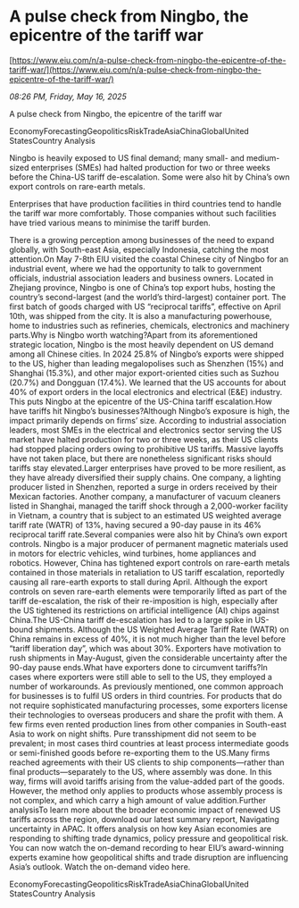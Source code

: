 # A pulse check from Ningbo, the epicentre of the tariff war

[https://www.eiu.com/n/a-pulse-check-from-ningbo-the-epicentre-of-the-tariff-war/](https://www.eiu.com/n/a-pulse-check-from-ningbo-the-epicentre-of-the-tariff-war/)

*08:26 PM, Friday, May 16, 2025*

A pulse check from Ningbo, the epicentre of the tariff war

EconomyForecastingGeopoliticsRiskTradeAsiaChinaGlobalUnited StatesCountry Analysis

Ningbo is heavily exposed to US final demand; many small- and medium-sized enterprises (SMEs) had halted production for two or three weeks before the China-US tariff de-escalation. Some were also hit by China’s own export controls on rare-earth metals.

Enterprises that have production facilities in third countries tend to handle the tariff war more comfortably. Those companies without such facilities have tried various means to minimise the tariff burden.

There is a growing perception among businesses of the need to expand globally, with South-east Asia, especially Indonesia, catching the most attention.On May 7-8th EIU visited the coastal Chinese city of Ningbo for an industrial event, where we had the opportunity to talk to government officials, industrial association leaders and business owners. Located in Zhejiang province, Ningbo is one of China’s top export hubs, hosting the country’s second-largest (and the world’s third-largest) container port. The first batch of goods charged with US “reciprocal tariffs”, effective on April 10th, was shipped from the city. It is also a manufacturing powerhouse, home to industries such as refineries, chemicals, electronics and machinery parts.Why is Ningbo worth watching?Apart from its aforementioned strategic location, Ningbo is the most heavily dependent on US demand among all Chinese cities. In 2024 25.8% of Ningbo’s exports were shipped to the US, higher than leading megalopolises such as Shenzhen (15%) and Shanghai (15.3%), and other major export-oriented cities such as Suzhou (20.7%) and Dongguan (17.4%). We learned that the US accounts for about 40% of export orders in the local electronics and electrical (E&E) industry. This puts Ningbo at the epicentre of the US-China tariff escalation.How have tariffs hit Ningbo’s businesses?Although Ningbo’s exposure is high, the impact primarily depends on firms’ size. According to industrial association leaders, most SMEs in the electrical and electronics sector serving the US market have halted production for two or three weeks, as their US clients had stopped placing orders owing to prohibitive US tariffs. Massive layoffs have not taken place, but there are nonetheless significant risks should tariffs stay elevated.Larger enterprises have proved to be more resilient, as they have already diversified their supply chains. One company, a lighting producer listed in Shenzhen, reported a surge in orders received by their Mexican factories. Another company, a manufacturer of vacuum cleaners listed in Shanghai, managed the tariff shock through a 2,000-worker facility in Vietnam, a country that is subject to an estimated US weighted average tariff rate (WATR) of 13%, having secured a 90-day pause in its 46% reciprocal tariff rate.Several companies were also hit by China’s own export controls. Ningbo is a major producer of permanent magnetic materials used in motors for electric vehicles, wind turbines, home appliances and robotics. However, China has tightened export controls on rare-earth metals contained in those materials in retaliation to US tariff escalation, reportedly causing all rare-earth exports to stall during April. Although the export controls on seven rare-earth elements were temporarily lifted as part of the tariff de-escalation, the risk of their re-imposition is high, especially after the US tightened its restrictions on artificial intelligence (AI) chips against China.The US-China tariff de-escalation has led to a large spike in US-bound shipments. Although the US Weighted Average Tariff Rate (WATR) on China remains in excess of 40%, it is not much higher than the level before “tariff liberation day”, which was about 30%. Exporters have motivation to rush shipments in May-August, given the considerable uncertainty after the 90-day pause ends.What have exporters done to circumvent tariffs?In cases where exporters were still able to sell to the US, they employed a number of workarounds. As previously mentioned, one common approach for businesses is to fulfil US orders in third countries. For products that do not require sophisticated manufacturing processes, some exporters license their technologies to overseas producers and share the profit with them. A few firms even rented production lines from other companies in South-east Asia to work on night shifts. Pure transshipment did not seem to be prevalent; in most cases third countries at least process intermediate goods or semi-finished goods before re-exporting them to the US.Many firms reached agreements with their US clients to ship components—rather than final products—separately to the US, where assembly was done. In this way, firms will avoid tariffs arising from the value-added part of the goods. However, the method only applies to products whose assembly process is not complex, and which carry a high amount of value addition.Further analysisTo learn more about the broader economic impact of renewed US tariffs across the region, download our latest summary report, Navigating uncertainty in APAC. It offers analysis on how key Asian economies are responding to shifting trade dynamics, policy pressure and geopolitical risk. You can now watch the on-demand recording to hear EIU’s award-winning experts examine how geopolitical shifts and trade disruption are influencing Asia’s outlook. Watch the on-demand video here.

EconomyForecastingGeopoliticsRiskTradeAsiaChinaGlobalUnited StatesCountry Analysis

